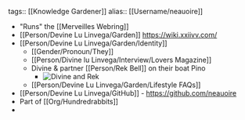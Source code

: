 tags:: [[Knowledge Gardener]]
alias:: [[Username/neauoire]]

- "Runs" the [[Merveilles Webring]]
- [[Person/Devine Lu Linvega/Garden]] https://wiki.xxiivv.com/
- [[Person/Devine Lu Linvega/Garden/Identity]]
	- [[Gender/Pronoun/They]]
	- [[Person/Divine lu Linvega/Interview/Lovers Magazine]]
	- Divine & partner [[Person/Rek Bell]] on their boat Pino
		- ![Divine and Rek](https://spaces.is/media/pages/loversmagazine/interviews/devine-lu-linvega/12eb16a9e9-1704123838/crossed-ocean.jpg)
	- [[Person/Devine Lu Linvega/Garden/Lifestyle FAQs]]
- [[Person/Devine Lu Linvega/GitHub]] - https://github.com/neauoire
- Part of [[Org/Hundredrabbits]]
-
